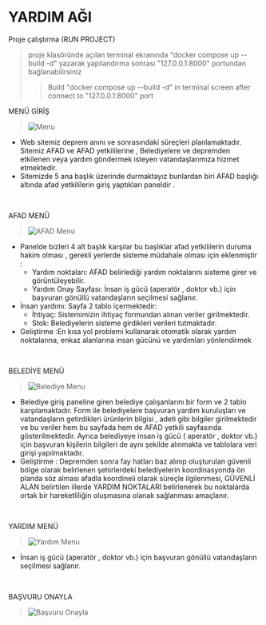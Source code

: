 # YARDIM AĞI

Proje çalıştırma (RUN PROJECT)
> proje klasöründe açılan terminal ekranında "docker compose up --build -d" yazarak yapılandırma sonrası "127.0.0.1:8000" portundan bağlanabilirsiniz
>> Build "docker compose up --build -d" in terminal screen after connect to "127.0.0.1:8000" port

MENÜ GİRİŞ
> ![Menu](https://github.com/dvaser/yardimAgi/assets/74770052/2181ba6e-9ab8-469f-8e73-06856b01fd76)
- Web sitemiz deprem anını ve sonrasındaki süreçleri planlamaktadır. Sitemiz AFAD ve AFAD yetkililerine , Belediyelere ve depremden etkilenen veya yardım göndermek isteyen vatandaşlarımıza hizmet etmektedir. 
- Sitemizde 5 ana başlık üzerinde durmaktayız bunlardan biri AFAD başlığı altında afad yetkililerin giriş yaptıkları paneldir .

<br>

AFAD MENÜ
> ![AFAD Menu](https://github.com/dvaser/yardimAgi/assets/74770052/34321550-0d67-4e71-838e-007e238fd6b3)
- Panelde bizleri 4 alt başlık karşılar bu başlıklar afad yetkililerin  duruma hakim olması , gerekli yerlerde sisteme müdahale olması için eklenmiştir :
  - Yardım noktaları: AFAD belirlediği yardım noktalarını sisteme girer ve görüntüleyebilir. 
  - Yardım Onay Sayfası: İnsan iş gücü (aperatör , doktor vb.) için başvuran gönüllü vatandaşların seçilmesi sağlanır.
- İnsan yardımı: Sayfa  2 tablo içermektedir:
  - İhtiyaç: Sistemimizin ihtiyaç formundan alınan veriler girilmektedir.
  - Stok: Belediyelerin sisteme girdikleri verileri tutmaktadır.
- Geliştirme :En kısa yol problemi kullanarak otomatik olarak yardım noktalarına, enkaz alanlarına insan gücünü ve yardımları yönlendirmek

<br>

BELEDİYE MENÜ
> ![Belediye Menu](https://github.com/dvaser/yardimAgi/assets/74770052/3a1a8eaf-3ebd-4b37-b6d7-26b9a3514041)
- Belediye giriş paneline giren belediye çalışanlarını bir form ve 2 tablo karşılamaktadır. Form ile belediyelere başvuran yardım kuruluşları ve vatandaşların getirdikleri ürünlerin bilgisi , adeti gibi bilgiler girilmektedir ve bu veriler hem bu sayfada hem de AFAD yetkili sayfasında gösterilmektedir. Ayrıca belediyeye insan iş gücü ( aperatör , doktor vb.) için  başvuran kişilerin bilgileri de aynı şekilde alınmakta ve tablolara veri girişi yapılmaktadır.
- Geliştirme : Depremden sonra fay hatları baz alınıp oluşturulan güvenli bölge olarak belirlenen şehirlerdeki belediyelerin koordinasyonda ön planda söz alması afadla koordineli olarak süreçle ilgilenmesi, GÜVENLİ ALAN belirtilen illerde YARDIM NOKTALARI belirlenerek bu noktalarda ortak bir hareketliliğin oluşmasına olanak sağlanması amaçlanır.

<br>

YARDIM MENÜ
> ![Yardım Menu](https://github.com/dvaser/yardimAgi/assets/74770052/a17f107f-05e4-4cda-a53d-71ea7fba548f)
- İnsan iş gücü (aperatör , doktor vb.) için başvuran gönüllü vatandaşların seçilmesi sağlanır.

<br>

BAŞVURU ONAYLA
> ![Başvuru Onayla](https://github.com/dvaser/yardimAgi/assets/74770052/6ed631ab-1a47-4083-a580-c5f4b0d0cfac)
